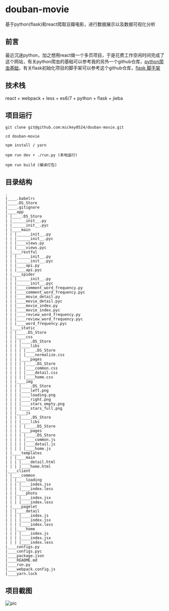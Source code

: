 # douban-movie
基于python(flask)和react爬取豆瓣电影，进行数据展示以及数据可视化分析

## 前言

最近沉迷python，加之想用react做一个多页项目，于是花费工作空闲时间完成了这个网站，有关python爬虫的基础可以参考我的另外一个github仓库，[python爬虫基础](https://github.com/mickey0524/web-crawler)，有关flask初始化项目的脚手架可以参考这个github仓库，[flask 脚手架](https://github.com/mickey0524/flask-template)

## 技术栈

react + webpack + less + es6/7 + python + flask + jieba

## 项目运行

```
git clone git@github.com:mickey0524/douban-movie.git  

cd douban-movie

npm install / yarn

npm run dev + ./run.py (本地运行)

npm run build (编译打包)
```

## 目录结构

```
.
|____.babelrc
|____.DS_Store
|____.gitignore
|____app
| |____.DS_Store
| |______init__.py
| |______init__.pyc
| |____main
| | |______init__.py
| | |______init__.pyc
| | |____views.py
| | |____views.pyc
| |____restful
| | |______init__.py
| | |______init__.pyc
| | |____api.py
| | |____api.pyc
| |____spider
| | |______init__.py
| | |______init__.pyc
| | |____comment_word_frequency.py
| | |____comment_word_frequency.pyc
| | |____movie_detail.py
| | |____movie_detail.pyc
| | |____movie_index.py
| | |____movie_index.pyc
| | |____review_word_frequency.py
| | |____review_word_frequency.pyc
| | |____word_frequency.pyc
| |____static
| | |____.DS_Store
| | |____css
| | | |____.DS_Store
| | | |____libs
| | | | |____.DS_Store
| | | | |____normalize.css
| | | |____pages
| | | | |____.DS_Store
| | | | |____common.css
| | | | |____detail.css
| | | | |____home.css
| | |____img
| | | |____.DS_Store
| | | |____left.png
| | | |____loading.png
| | | |____right.png
| | | |____stars_empty.png
| | | |____stars_full.png
| | |____js
| | | |____.DS_Store
| | | |____libs
| | | | |____.DS_Store
| | | |____pages
| | | | |____.DS_Store
| | | | |____common.js
| | | | |____detail.js
| | | | |____home.js
| |____templates
| | |____main
| | | |____detail.html
| | | |____home.html
|____client
| |____common
| | |____loading
| | | |____index.jsx
| | | |____index.less
| | |____photo
| | | |____index.jsx
| | | |____index.less
| |____pagelet
| | |____detail
| | | |____index.js
| | | |____index.jsx
| | | |____index.less
| | |____home
| | | |____index.js
| | | |____index.jsx
| | | |____index.less
|____configs.py
|____configs.pyc
|____package.json
|____README.md
|____run.py
|____webpack.config.js
|____yarn.lock
```

## 项目截图

![pic](./demo.gif)
